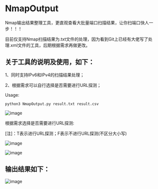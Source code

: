 # NmapOutput
Nmap输出结果整理工具，更直观查看大批量端口扫描结果，让你扫端口快人一步！！！

目前仅支持Nmap扫描结果为.txt文件的处理，因为看到Git上已经有大佬写了处理.xml文件的工具，后期根据需求再做更改。

## 关于工具的说明及使用，如下：

1、同时支持IPv6和IPv4的扫描结果处理；

2、根据需求可以自行选择是否需要进行URL探测；

Usage:

```
python3 NmapOutput.py result.txt result.csv
```

![image](https://user-images.githubusercontent.com/46238787/229304066-63822933-fa5c-4a3e-8b7f-656ea1ef468d.png)

根据需求选择是否需要进行URL探测:

[注]：T表示进行URL探测；F表示不进行URL探测(不区分大小写)

![image](https://user-images.githubusercontent.com/46238787/229304100-3450b2f6-bd12-4ec8-a9bf-61c58c40daba.png)

![image](https://user-images.githubusercontent.com/46238787/229304428-eaf412b8-a6c4-4e7e-b7c0-519b6e97572e.png)

## 输出结果如下：

![image](https://user-images.githubusercontent.com/46238787/229304556-9fe674a4-42e6-4b22-af5f-6e6802659fee.png)
